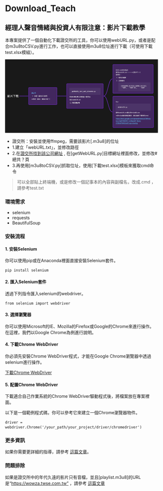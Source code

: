 # Download_Teach
## 經理人聲音情緒與投資人有限注意：影片下載教學

本專案提供了一個自動化下載證交所的工具，你可以使用webURL.py，或者是配合m3u8toCSV.py進行工作，也可以直接使用m3u8位址進行下載（可使用下載test.xlsx模組）。

![image](https://github.com/t109ab0014/Download_Teach/blob/main/%E6%B5%81%E7%A8%8B.jpg)

- 證交所：安裝並使用ffmpeg，需要該影片[.m3u8]的位址
- 1.建立「webURL.txt」，並修改路徑
- 2.在[證交所找到該公司網址](https://webpro.twse.com.tw/WebPortal/search/investor/?searchPageUrl=%2FWebPortal%2Fsearch%2Finvestor%2F&keyword=%E6%96%B0%E5%85%89%E9%87%91&eventDateFrom=&eventDateTo=&topCategoryId=&subCategoryId=&industryCode=&market=&speaker=&description=&order=eventDate&queryType=normal) , 在[getWebURL.py]目標網址裡面修改，並修改#總共？頁
- 3.再使用[m3u8toCSV.py]抓取位址，使用[下載test.xlsx]模板來獲取cmd命令
> 可以全部貼上終端機，或是修改一個記事本的內容與副檔名，改成.cmd ，請參考test.txt

### 環境需求
- selenium
- requests
- BeautifulSoup

### 安裝流程

#### 1. 安裝Selenium
你可以使用pip或在Anaconda裡面直接安裝Selenium套件。

```
pip install selenium
```

#### 2. 匯入Selenium套件
透過下列指令匯入selenium的webdriver。

```
from selenium import webdriver
```

#### 3. 選擇瀏覽器
你可以使用Microsoft的IE、Mozilla的Firefox或Google的Chrome來進行操作。在這裡，我們以Google Chrome為例進行說明。

#### 4. 下載Chrome WebDriver
你必須先安裝Chrome WebDriver程式，才能在Google Chrome瀏覽器中透過selenium進行操作。

[下載Chrome WebDriver](https://chromedriver.chromium.org/)

#### 5. 配置Chrome WebDriver
下載適合自己作業系統的Chrome WebDriver驅動程式後，將檔案放在專案裡面。

以下是一個範例程式碼，你可以參考它來建立一個Chrome瀏覽器物件。

```
driver = webdriver.Chrome('/your_path/your_project/driver/chromedriver')
```

### 更多資訊
如果你需要更詳細的指導，請參考 [這篇文章](https://medium.com/seaniap/%E7%94%A8python%E6%8E%A7%E5%88%B6chrome%E7%80%8F%E8%A6%BD%E5%99%A8-selenium%E5%88%9D%E9%AB%94%E9%A9%97-732929668ce3)。

### 問題排除
如果是證交所中的年代久遠的影片只有音檔，並且[playlist.m3u8]的URL是“https://wowza.twse.com.tw” ，請參考 [這篇文章](https://zerotech.club/blob-video-download/)
